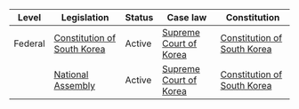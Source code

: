 | Level | Legislation | Status | Case law | Constitution |
|---|---|---|---|---|
| Federal | [Constitution of South Korea](https://en.wikisource.org/wiki/Constitution_of_South_Korea) | Active | [Supreme Court of Korea](https://en.wikipedia.org/wiki/Supreme_Court_of_Korea) | [Constitution of South Korea](https://en.wikisource.org/wiki/Constitution_of_South_Korea) |
| | [National Assembly](https://en.wikipedia.org/wiki/National_Assembly_(South_Korea)) | Active | [Supreme Court of Korea](https://en.wikipedia.org/wiki/Supreme_Court_of_Korea) | [Constitution of South Korea](https://en.wikisource.org/wiki/Constitution_of_South_Korea) |